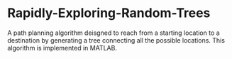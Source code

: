 # Rapidly-Exploring-Random-Trees
A path planning algorithm deisgned to reach from a starting location to a destination by generating a tree connecting all the possible locations. This algorithm is implemented in MATLAB. 
